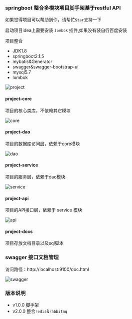 ### springboot 整合多模块项目脚手架基于restful API
如果觉得项目可以帮助到你，请帮忙`Star`支持一下

启动项目idea上需要安装 `lombok` 插件,如果没有装自行百度安装

项目整合
* JDK1.8
* springboot2.1.5
* mybatis&Generator
* swagger&swagger-bootstrap-ui
* mysql5.7
* lombok

![project](https://github.com/caozongpeng/github-static/blob/master/springboot-mult-modular-api/project.png)

#### project-core
项目的核心类库，不依赖其它模块

![core](https://github.com/caozongpeng/github-static/blob/master/springboot-mult-modular-api/core.png)

#### project-dao
项目的数据库访问层，依赖于core模块

![dao](https://github.com/caozongpeng/github-static/blob/master/springboot-mult-modular-api/dao.png)


#### project-service
项目的服务层，依赖于dao模块

![service](https://github.com/caozongpeng/github-static/blob/master/springboot-mult-modular-api/service.png)


#### project-api
项目的API接口层，依赖于 service 模块

![api](https://github.com/caozongpeng/github-static/blob/master/springboot-mult-modular-api/api.png)

#### project-docs
项目存放文档目录以及sql脚本

### swagger 接口文档管理

访问路径：http://localhost:9100/doc.html

![swagger](https://github.com/caozongpeng/github-static/blob/master/springboot-mult-modular-api/swagger.png)

### 版本说明
* v1.0.0 脚手架
* v2.0.0 整合`redis`&`rabbitmq`
